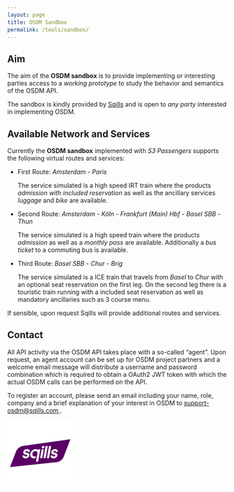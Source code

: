 ```yaml
---
layout: page
title: OSDM Sandbox
permalink: /tools/sandbox/
---
```


## Aim

The aim of the **OSDM sandbox** is to provide implementing or interesting parties
access to a *working prototype* to study the behavior and semantics of the OSDM API.

The sandbox is kindly provided by [Sqills](https://www.sqills.com) and is open to *any party*
interested in implementing OSDM.

## Available Network and Services

Currently the **OSDM sandbox** implemented with *S3 Passengers* supports the following virtual routes and services:

- First Route:  *Amsterdam* - *Paris*

  The service simulated is a high speed IRT train where the products *admission with included reservation* as well as the ancillary services *luggage* and *bike* are available.

- Second Route:  *Amsterdam* - *Köln* - *Frankfurt (Main) Hbf* - *Basel SBB* - *Thun*

  The service simulated is a high speed train where the products *admission* as well as a *monthly pass* are available. Additionally a *bus ticket* to a commuting bus is available.

 - Third Route: *Basel SBB* - *Chur* - *Brig*

   The service simulated is a ICE train that travels from *Basel* to *Chur* with an optional seat reservation on the first leg. On the second leg there is a touristic train running with
   a included seat reservation as well as mandatory ancillaries such as 3 course menu.

If sensible, upon request Sqills will provide additional routes and services.

## Contact

All API activity via the OSDM API takes place with a so-called “agent”. Upon request, an agent
account can be set up for OSDM project partners and a welcome email message will distribute a
username and password combination which is required to obtain a OAuth2 JWT token with which the
actual OSDM calls can be performed on the API.

To register an account, please send an email including your name, role, company and a brief
explanation of your interest in OSDM to [support-osdm@sqills.com ](mailto:support-osdm@sqills.com ).

![Sqills](../images/logo/Sqills-logo.png)